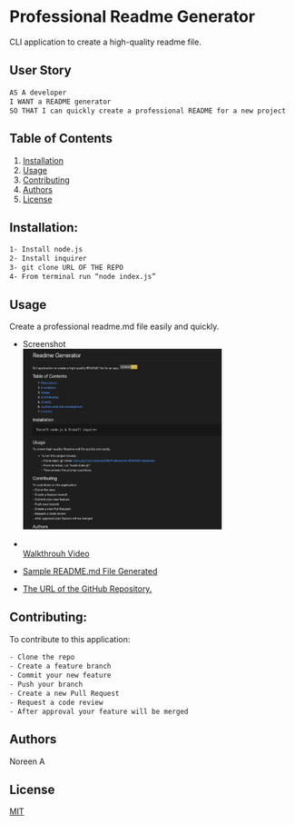 # Professional Readme Generator

  CLI application to create a high-quality readme file.
  
 ## User Story
```
AS A developer
I WANT a README generator
SO THAT I can quickly create a professional README for a new project
```

 
  ## Table of Contents

  1. [Installation](#installation)
  1. [Usage](#usgae)
  3. [Contributing](#contributing)
  4. [Authors](#authors%20and%20acknowledgment)
  5. [License](#license)


  ## Installation:
  ```
  1- Install node.js  
  2- Install inquirer
  3- git clone URL OF THE REPO
  4- From terminal run “node index.js”
  ``` 


  ## Usage
  Create a professional readme.md file easily and quickly.
  
  - Screenshot
  <br><img src="./assets/images/screenshot.png" alt="screenshot of generated Readme" width="350"/>

  
  - <br><a href="https://drive.google.com/file/d/1frPcKCF6me5XFSVb4NPXX92wk84tJtm-/view?usp=sharing"> Walkthrouh Video</a>
    
  - <a href="./ReadmeGenerator.md">Sample README.md File Generated</a>
  -   [The URL of the GitHub Repository.](https://github.com/noori36/Professional-README-Generator)
 

  ## Contributing:
  To contribute to this application:
  ```
  - Clone the repo 
  - Create a feature branch 
  - Commit your new feature 
  - Push your branch 
  - Create a new Pull Request 
  - Request a code review 
  - After approval your feature will be merged
  ```
  
  ## Authors

  Noreen A
  

## License

[MIT](https://choosealicense.com/licenses/mit/)
    
